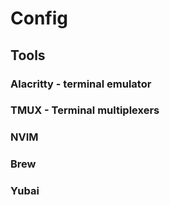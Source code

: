 # Config

## Tools

### Alacritty - terminal emulator

### TMUX - Terminal multiplexers

### NVIM

### Brew

### Yubai
